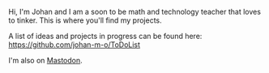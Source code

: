 Hi, I'm Johan and I am a soon to be math and technology teacher that loves to tinker. This is where you'll find my projects.

A list of ideas and projects in progress can be found here:  
https://github.com/johan-m-o/ToDoList

I'm also on <a rel="me" href="https://mastodon.se/@johan_m_o">Mastodon</a>.
